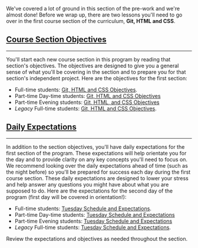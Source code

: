 We've covered a lot of ground in this section of the pre-work and we're almost done! Before we wrap up, there are two lessons you'll need to go over in the first course section of the curriculum, **Git, HTML and CSS**.

## [Course Section Objectives](#course-section-objectives)

---

You'll start each new course section in this program by reading that section's objectives. The objectives are designed to give you a general sense of what you'll be covering in the section and to prepare you for that section's independent project. Here are the objectives for the first section:

* Full-time students: [Git, HTML and CSS Objectives](https://new.learnhowtoprogram.com/introduction-to-programming/git-html-and-css/git-html-&-css-objectives).
* Part-time Day-time students: [Git, HTML and CSS Objectives](https://new.learnhowtoprogram.com/introduction-to-programming-part-time/git-html-and-css/git-html-&-css-objectives)
* Part-time Evening students: [Git, HTML, and CSS Objectives](https://new.learnhowtoprogram.com/introduction-to-programming-part-time-evening/git-html-and-css/git-html-&-css-objectives)
* *Legacy* Full-time students: [Git, HTML and CSS Objectives](https://new.learnhowtoprogram.com/introduction-to-programming-classic/git-html-and-css/git-html-&-css-objectives).

## [Daily Expectations](#daily-expectations)

---

In addition to the section objectives, you'll have daily expectations for the first section of the program. These expectations will help orientate you for the day and to provide clarity on any key concepts you'll need to focus on. We recommend looking over the daily expectations ahead of time (such as the night before) so you'll be prepared for success each day during the first course section. These daily expectations are designed to lower your stress and help answer any questions you might have about what you are supposed to do. Here are the expectations for the second day of the program (first day will be covered in orientation!): 

* Full-time students: [Tuesday Schedule and Expectations](https://new.learnhowtoprogram.com/introduction-to-programming/git-html-and-css/tuesday-schedule-and-expectations).
* Part-time Day-time students: [Tuesday Schedule and Expectations](https://new.learnhowtoprogram.com/introduction-to-programming-part-time/git-html-and-css/tuesday-schedule-and-expectations)
* Part-time Evening students: [Tuesday Schedule and Expectations](https://new.learnhowtoprogram.com/introduction-to-programming-part-time-evening/git-html-and-css/tuesday-schedule-and-expectations)
* *Legacy* Full-time students: [Tuesday Schedule and Expectations](https://new.learnhowtoprogram.com/introduction-to-programming-classic/git-html-and-css/tuesday-schedule-and-expectations).

Review the expectations and objectives as needed throughout the section. 